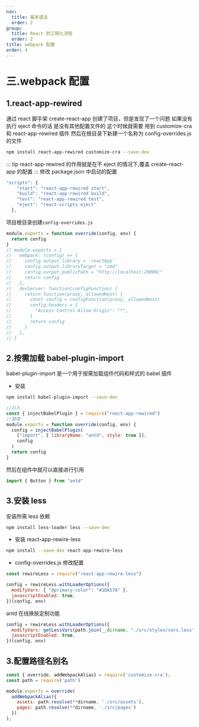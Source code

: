 ```yaml
---
nav:
  title: 基本语法
  order: 2
group:
  title: React 的工程化流程
  order: 2
title: webpack 配置
order: 4
---
```


# 三.webpack 配置

## 1.react-app-rewired

通过 react 脚手架 create-react-app 创建了项目，但是发现了一个问题 如果没有执行 eject 命令的话 是没有其他配置文件的 这个时候就需要 用到 customize-cra 和 react-app-rewired 插件
然后在根目录下新建一个名称为 config-overrides.js 的文件

```bash
npm install react-app-rewired customize-cra --save-dev
```

::: tip
react-app-rewired 的作用就是在不 eject 的情况下,覆盖 create-react-app 的配置
:::
修改 package.json 中启动的配置

```js
"scripts": {
    "start": "react-app-rewired start",
    "build": "react-app-rewired build",
    "test": "react-app-rewired test",
    "eject": "react-scripts eject"
  },
```

项目根目录创建`config-overrides.js`

```js
module.exports = function override(config, env) {
  return config
}
// module.exports = {
//   webpack: (config) => {
//     config.output.library = `reactApp`
//     config.output.libraryTarget = "umd"
//     config.output.publicPath = "http://localhost:20000/"
//     return config
//   },
//   devServer: function(configFunction) {
//     return function(proxy, allowedHost) {
//       const config = configFunction(proxy, allowedHost)
//       config.headers = {
//         "Access-Control-Allow-Origin": "*",
//       }
//       return config
//     }
//   },
// }
```

## 2.按需加载 babel-plugin-import

babel-plugin-import 是一个用于按需加载组件代码和样式的 babel 插件

- 安装

```bash
npm install babel-plugin-import --save-dev
```

```js
//引入
const { injectBabelPlugin } = require("react-app-rewired")
//使用
module.exports = function override(config, env) {
  config = injectBabelPlugin(
    ["import", { libraryName: "antd", style: true }],
    config
  )
  return config
}
```

然后在组件中就可以直接进行引用

```js
import { Button } from "antd"
```

## 3.安装 less

安装所需 less 依赖

```bash
npm install less-loader less --save-dev
```

- 安装 react-app-rewire-less

```bash
npm install --save-dev react-app-rewire-less
```

- config-overrides.js 修改配置

```js
const rewireLess = require("react-app-rewire-less")

config = rewireLess.withLoaderOptions({
  modifyVars: { "@primary-color": "#1DA57A" },
  javascriptEnabled: true,
})(config, env)
```

antd 在线换肤定制功能

```js
config = rewireLess.withLoaderOptions({
  modifyVars: getLessVars(path.join(__dirname, "./src/styles/vars.less")),
  javascriptEnabled: true,
})(config, env)
```

## 3.配置路径名别名

```js
const { override, addWebpackAlias} = require('customize-cra');
const path = require('path')

module.exports = override(
  addWebpackAlias({
    assets: path.resolve(**dirname, './src/assets'),
    pages: path.resolve(**dirname, './src/pages')
  })
);
```
